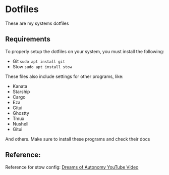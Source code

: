 # Dotfiles

These are my systems dotfiles

## Requirements

To properly setup the dotfiles on your system, you must install the following:
- Git   `sudo apt install git`
- Stow  `sudo apt install stow`

These files also include settings for other programs, like:
- Kanata
- Starship
- Cargo
- Eza
- Gitui
- Ghostty
- Tmux
- Nushell
- Gitui

And others. Make sure to install these programs and check their docs

## Reference:

Reference for stow config:
[Dreams of Autonomy YouTube Video](https://www.youtube.com/watch?v=y6XCebnB9gs&t=58s)
